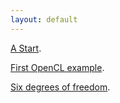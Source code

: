 ```yaml
---
layout: default
---
```

[A Start](./thoughts/AStart.html).

[First OpenCL example](./opencl/firstOpenClExample.md).

[Six degrees of freedom](./study/SixDegreesOfFreedom.md).


